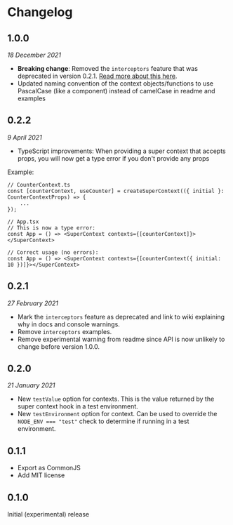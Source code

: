 # Changelog

## 1.0.0
_18 December 2021_

* **Breaking change**: Removed the `interceptors` feature that was deprecated in version 0.2.1. [Read more about this here](https://github.com/goransh/react-super-context/wiki/Interceptors-deprecated).
* Updated naming convention of the context objects/functions to use PascalCase (like a component) instead of camelCase in readme and examples

## 0.2.2
_9 April 2021_

* TypeScript improvements: When providing a super context that accepts props, you will now get a type error if you don't provide any props

Example:
```tsx
// CounterContext.ts
const [counterContext, useCounter] = createSuperContext(({ initial }: CounterContextProps) => {
    ...
});

// App.tsx
// This is now a type error:
const App = () => <SuperContext contexts={[counterContext]}></SuperContext>

// Correct usage (no errors):
const App = () => <SuperContext contexts={[counterContext({ initial: 10 })]}></SuperContext>
```

## 0.2.1 
_27 February 2021_

* Mark the `interceptors` feature as deprecated and link to wiki explaining why in docs and console warnings.
* Remove `interceptors` examples.
* Remove experimental warning from readme since API is now unlikely to change before version 1.0.0.

## 0.2.0
_21 January 2021_

* New `testValue` option for contexts. This is the value returned by the super context hook in a test environment.
* New `testEnvironment` option for context. Can be used to override the `NODE_ENV === "test"` check to determine if running in a test environment.

## 0.1.1

* Export as CommonJS
* Add MIT license

## 0.1.0

Initial (experimental) release

